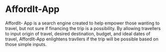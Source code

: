# AffordIt-App


AffordIt- App is a search engine created to help empower those wanting to travel, but not sure if financing the trip is a possibility. By allowing travellers to input origin of travel, desired destination, budget, and ideal dates of travel, AffordIt-App enlightens travllers if the trip will be possible based on those simple inputs. 

